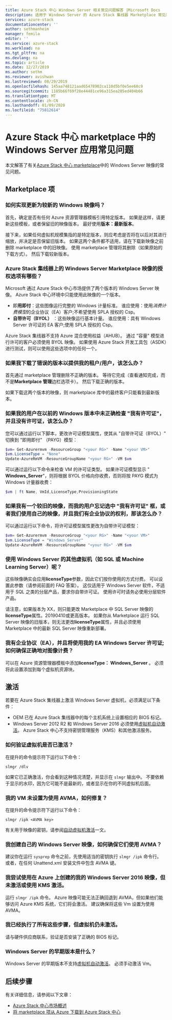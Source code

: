 ```yaml
---
title: Azure Stack 中心 Windows Server 相关常见问题解答 |Microsoft Docs
description: 适用于 Windows Server 的 Azure Stack 集线器 Marketplace 常见问题解答列表
services: azure-stack
documentationcenter: ''
author: sethmanheim
manager: femila
editor: ''
ms.service: azure-stack
ms.workload: na
ms.tgt_pltfrm: na
ms.devlang: na
ms.topic: article
ms.date: 12/27/2019
ms.author: sethm
ms.reviewer: avishwan
ms.lastreviewed: 08/29/2019
ms.openlocfilehash: 145aa748121aad65478902ca110d5bf0e5ee68c9
ms.sourcegitcommit: 1185b66f69f28e44481ce96a315ea285ed404b66
ms.translationtype: MT
ms.contentlocale: zh-CN
ms.lasthandoff: 01/09/2020
ms.locfileid: "75812614"
---
```

# <a name="windows-server-in-azure-stack-hub-marketplace-faq"></a>Azure Stack 中心 marketplace 中的 Windows Server 应用常见问题

本文解答了有关[Azure Stack 中心 marketplace](azure-stack-marketplace.md)中的 Windows Server 映像的常见问题。

## <a name="marketplace-items"></a>Marketplace 项

### <a name="how-do-i-update-to-a-newer-windows-image"></a>如何实现更新为较新的 Windows 映像吗？

首先，确定是否有任何 Azure 资源管理器模板引用特定版本。 如果是这样，请更新这些模板，或者保留旧的映像版本。 最好使用**版本：最新版本**。

接下来，如果任何虚拟机规模集指的是特定版本，则应考虑是否将在以后对其进行缩放，并决定是否保留旧版本。 如果这两个条件都不适用，请在下载新映像之前删除 marketplace 中的旧映像。 使用 marketplace 管理将其删除（如果原始的下载方式）。 然后下载较新版本。

### <a name="what-are-the-licensing-options-for-windows-server-marketplace-images-on-azure-stack-hub"></a>Azure Stack 集线器上的 Windows Server Marketplace 映像的授权选项有哪些？

Microsoft 通过 Azure Stack 中心市场提供了两个版本的 Windows Server 映像。 Azure Stack 中心环境中只能使用此映像的一个版本。  

- 即**用即付**：这些图像运行完整的 Windows 计量标准。
   谁应使用：使用*消费计费模型*的企业协议（EA）客户;不希望使用 SPLA 授权的 Csp。
- **自带许可（BYOL）** ：这些映像运行基本计量。
   谁应使用：具有 Windows Server 许可证的 EA 客户;使用 SPLA 授权的 Csp。

Azure Stack 集线器不支持 Azure 混合使用权益（AHUB）。 通过 "容量" 模型进行许可的客户必须使用 BYOL 映像。 如果使用 Azure Stack 开发工具包（ASDK）进行测试，则可以使用这些选项中的任何一个。

### <a name="what-if-i-downloaded-the-wrong-version-to-offer-my-tenantsusers"></a>如果我下载了错误的版本以提供我的租户/用户，该怎么办？

首先通过 marketplace 管理删除不正确的版本。 等待它完成（查看通知完成，而不是**Marketplace 管理**边栏选项卡）。 然后下载正确的版本。

如果下载这两个版本的映像，则 marketplace 库中的最终客户只能看到最新版本。

### <a name="what-if-my-user-incorrectly-checked-the-i-have-a-license-box-in-previous-windows-builds-and-they-dont-have-a-license"></a>如果我的用户在以前的 Windows 版本中未正确检查 "我有许可证"，并且没有许可证，该怎么办？

您可以通过运行以下脚本，更改许可证模型属性，使其从 "自带许可证（BYOL）" 切换到 "即用即付" （PAYG）模型：

```powershell
$vm= Get-Azurermvm -ResourceGroup "<your RG>" -Name "<your VM>"
$vm.LicenseType = "None"
Update-AzureRmVM -ResourceGroupName "<your RG>" -VM $vm
```

可以通过运行以下命令来检查 VM 的许可证类型。 如果许可证模型显示 " **Windows_Server**"，则将根据 BYOL 价格向你收费，否则将按 PAYG 模式为 Windows 计量器收费：

```powershell
$vm | ft Name, VmId,LicenseType,ProvisioningState
```

### <a name="what-if-i-have-an-older-image-and-my-user-forgot-to-check-the-i-have-a-license-box-or-we-use-our-own-images-and-we-do-have-enterprise-agreement-entitlement"></a>如果我有一个较旧的映像，而我的用户忘记选中 "我有许可证" 框，或者我们使用自己的映像，并且我们有企业协议的权利，那该怎么办？

可以通过运行以下命令，将许可证模型属性更改为自带许可证模型：

```powershell
$vm= Get-Azurermvm -ResourceGroup "<your RG>" -Name "<your VM>"
$vm.LicenseType = "Windows_Server"
Update-AzureRmVM -ResourceGroupName "<your RG>" -VM $vm
```

### <a name="what-about-other-vms-that-use-windows-server-such-as-sql-or-machine-learning-server"></a>使用 Windows Server 的其他虚拟机（如 SQL 或 Machine Learning Server）呢？

这些映像确实会应用**licenseType**参数，因此它们按你使用的方式付费。 可以设置此参数（请参阅前面的 FAQ 答案）。 这仅适用于 Windows Server 软件，不适用于 SQL 之类的分层产品，要求你自带许可证。 使用许可时请务必使用分层软件产品。

请注意，如果版本为 XX，则只能更改 Marketplace 中 SQL Server 映像的**licenseType**属性。20190410或更高版本。 如果你从 Marketplace 运行 SQL Server 映像的旧版本，则无法更改**licenseType**属性，并且必须使用 Marketplace 中的最新 SQL Server 映像重新部署。

### <a name="i-have-an-enterprise-agreement-ea-and-will-be-using-my-ea-windows-server-license-how-do-i-make-sure-images-are-billed-correctly"></a>我有企业协议（EA），并且将使用我的 EA Windows Server 许可证;如何确保正确地对图像计费？

可以在 Azure 资源管理器模板中添加**licenseType： Windows_Server** 。 必须将此设置添加到每个虚拟机资源块。

## <a name="activation"></a>激活

若要在 Azure Stack 集线器上激活 Windows Server 虚拟机，必须满足以下条件：

- OEM 已在 Azure Stack 集线器中的每个主机系统上设置相应的 BIOS 标记。
- Windows Server 2012 R2 和 Windows Server 2016 必须使用[虚拟机自动激活](/previous-versions/windows/it-pro/windows-server-2012-R2-and-2012/dn303421(v=ws.11))。 Azure Stack 中心不支持密钥管理服务（KMS）和其他激活服务。

### <a name="how-can-i-verify-that-my-virtual-machine-is-activated"></a>如何验证虚拟机是否已激活？

在提升的命令提示符下运行以下命令：

```shell
slmgr /dlv
```

如果它已正确激活，你会看到这种情况清楚，并显示在 `slmgr` 输出中。 不要依赖于显示的水印，因为它可能不是最新的，或者显示在你的不同虚拟机后面。

### <a name="my-vm-is-not-set-up-to-use-avma-how-can-i-fix-it"></a>我的 VM 未设置为使用 AVMA，如何修复？

在提升的命令提示符下运行以下命令：

```shell
slmgr /ipk <AVMA key>
```

有关用于映像的密钥，请参阅[自动虚拟机激活](/previous-versions/windows/it-pro/windows-server-2012-R2-and-2012/dn303421(v=ws.11))一文。

### <a name="i-create-my-own-windows-server-images-how-can-i-make-sure-they-use-avma"></a>我创建自己的 Windows Server 映像，如何确保它们使用 AVMA？

建议你在运行 `sysprep` 命令之前，先使用适当的密钥执行 `slmgr /ipk` 命令行。 或者，在任何 Unattend.xml 安装文件中包含 AVMA 键。

### <a name="i-am-trying-to-use-my-windows-server-2016-image-created-on-azure-and-it-is-not-activating-or-using-kms-activation"></a>我尝试使用在 Azure 上创建的我的 Windows Server 2016 映像，但未激活或使用 KMS 激活。

运行 `slmgr /ipk` 命令。 Azure 映像可能无法正确回退到 AVMA，但如果他们能够访问 Azure KMS 系统，它们将会激活。 建议确保将这些 Vm 设置为使用 AVMA。

### <a name="i-have-performed-all-of-these-steps-but-my-virtual-machines-are-still-not-activating"></a>我已经执行了所有这些步骤，但虚拟机仍未激活。

请与硬件供应商联系，验证是否安装了正确的 BIOS 标记。

### <a name="what-about-earlier-versions-of-windows-server"></a>Windows Server 的早期版本是什么？

Windows Server 的早期版本不支持[虚拟机自动激活](/previous-versions/windows/it-pro/windows-server-2012-R2-and-2012/dn303421(v=ws.11))。 必须手动激活 Vm。

## <a name="next-steps"></a>后续步骤

有关详细信息，请参阅以下文章：

- [Azure Stack 中心市场概述](azure-stack-marketplace.md)
- [将 marketplace 项从 Azure 下载到 Azure Stack 中心](azure-stack-download-azure-marketplace-item.md)
